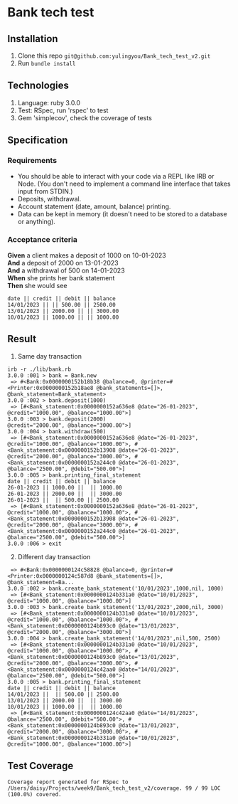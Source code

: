 # Bank tech test



## Installation
1. Clone this repo ```git@github.com:yulingyou/Bank_tech_test_v2.git```
2. Run ```bundle install```

## Technologies
1. Language: ruby 3.0.0
2. Test: RSpec, run 'rspec' to test
3. Gem 'simplecov', check the coverage of tests

## Specification
### Requirements
- You should be able to interact with your code via a REPL like IRB or Node. (You don't need to implement a command line interface that takes input from STDIN.)
- Deposits, withdrawal.
- Account statement (date, amount, balance) printing.
- Data can be kept in memory (it doesn't need to be stored to a database or anything).


### Acceptance criteria

**Given** a client makes a deposit of 1000 on 10-01-2023  
**And** a deposit of 2000 on 13-01-2023  
**And** a withdrawal of 500 on 14-01-2023  
**When** she prints her bank statement  
**Then** she would see

```
date || credit || debit || balance
14/01/2023 || || 500.00 || 2500.00
13/01/2023 || 2000.00 || || 3000.00
10/01/2023 || 1000.00 || || 1000.00
```

## Result
1. Same day transaction
```
irb -r ./lib/bank.rb
3.0.0 :001 > bank = Bank.new
 => #<Bank:0x0000000152b18b38 @balance=0, @printer=#<Printer:0x0000000152b18ae8 @bank_statements=[]>, @bank_statement=Bank_statement> 
3.0.0 :002 > bank.deposit(1000)
 => [#<Bank_statement:0x0000000152a636e8 @date="26-01-2023", @credit="1000.00", @balance="1000.00">] 
3.0.0 :003 > bank.deposit(2000)                                 @credit="2000.00", @balance="3000.00">] 
3.0.0 :004 > bank.withdraw(500)
 => [#<Bank_statement:0x0000000152a636e8 @date="26-01-2023", @credit="1000.00", @balance="1000.00">, #<Bank_statement:0x0000000152b13908 @date="26-01-2023", @credit="2000.00", @balance="3000.00">, #<Bank_statement:0x0000000152a244c0 @date="26-01-2023", @balance="2500.00", @debit="500.00">] 
3.0.0 :005 > bank.printing_final_statement
date || credit || debit || balance 
26-01-2023 || 1000.00 ||  || 1000.00
26-01-2023 || 2000.00 ||  || 3000.00
26-01-2023 ||  || 500.00 || 2500.00
 => [#<Bank_statement:0x0000000152a636e8 @date="26-01-2023", @credit="1000.00", @balance="1000.00">, #<Bank_statement:0x0000000152b13908 @date="26-01-2023", @credit="2000.00", @balance="3000.00">, #<Bank_statement:0x0000000152a244c0 @date="26-01-2023", @balance="2500.00", @debit="500.00">] 
3.0.0 :006 > exit
```

2. Different day transaction
```
 => #<Bank:0x0000000124c58828 @balance=0, @printer=#<Printer:0x0000000124c587d8 @bank_statements=[]>, @bank_statement=Ba... 
3.0.0 :002 > bank.create_bank_statement('10/01/2023',1000,nil, 1000)
 => [#<Bank_statement:0x0000000124b331a0 @date="10/01/2023", @credit="1000.00", @balance="1000.00">] 
3.0.0 :003 > bank.create_bank_statement('13/01/2023',2000,nil, 3000)
 => [#<Bank_statement:0x0000000124b331a0 @date="10/01/2023", @credit="1000.00", @balance="1000.00">, #<Bank_statement:0x0000000124b893c0 @date="13/01/2023", @credit="2000.00", @balance="3000.00">] 
3.0.0 :004 > bank.create_bank_statement('14/01/2023',nil,500, 2500)
 => [#<Bank_statement:0x0000000124b331a0 @date="10/01/2023", @credit="1000.00", @balance="1000.00">, #<Bank_statement:0x0000000124b893c0 @date="13/01/2023", @credit="2000.00", @balance="3000.00">, #<Bank_statement:0x0000000124c42aa0 @date="14/01/2023", @balance="2500.00", @debit="500.00">] 
3.0.0 :005 > bank.printing_final_statement
date || credit || debit || balance 
14/01/2023 ||  || 500.00 || 2500.00
13/01/2023 || 2000.00 ||  || 3000.00
10/01/2023 || 1000.00 ||  || 1000.00
 => [#<Bank_statement:0x0000000124c42aa0 @date="14/01/2023", @balance="2500.00", @debit="500.00">, #<Bank_statement:0x0000000124b893c0 @date="13/01/2023", @credit="2000.00", @balance="3000.00">, #<Bank_statement:0x0000000124b331a0 @date="10/01/2023", @credit="1000.00", @balance="1000.00">]
 ```

## Test Coverage
```
Coverage report generated for RSpec to /Users/daisy/Projects/week9/Bank_tech_test_v2/coverage. 99 / 99 LOC (100.0%) covered.
```
